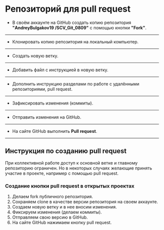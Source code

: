 # Репозиторий для **pull request**
* В своём аккаунте на GitHub создать копию репозитория **"AndreyBulgakov19
/SCV_Git_0809"** с помощью кнопки **"Fork"**.
---
* Клонировать копию репозитория на локальный компьютер.
---
* Создать новую ветку.
---
* Добавить файл с инструкцией в новую ветку.
---
* Дополнить инструкцию разделами по работе с удалёнными репозиториями, pull request.
---
* Зафиксировать изменения (коммиты).
---
* Отправить изменения на GitHub.
---
* На сайте GitHub выполнить **Pull request**.
---
## Инструкция по созданию pull request

При коллективной работе доступ к основной ветке и главному репозиторию ограничен. Но в некоторых случаях желающие принять участие в проекте, например с помощью pull request. 

### Создание кнопки pull request в открытых проектах
1.	Делаем fork публичного репозитория.
2.	Сохраняем clone в качестве версии репозитория на своем аккаунте. 
3.	Создаем новую ветку и в нее вносим изменения. 
4.	Фиксируем изменения (делаем коммиты).
5.	Отправляем свою версию в GitHub.
6.	На сайте GitHub нажимаем кнопку pull request.
